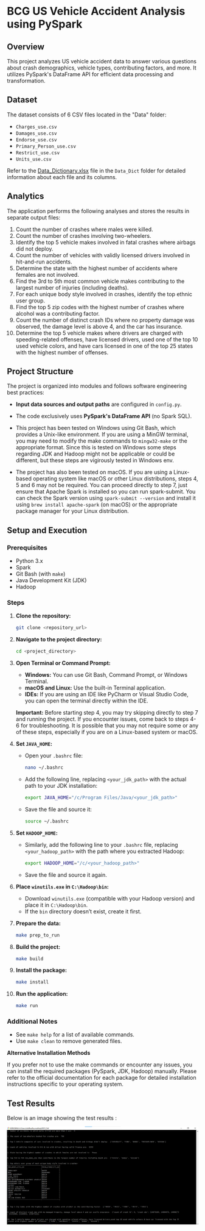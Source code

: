
# BCG US Vehicle Accident Analysis using PySpark

## Overview

This project analyzes US vehicle accident data to answer various questions about crash demographics, vehicle types, contributing factors, and more. It utilizes PySpark's DataFrame API for efficient data processing and transformation.

## Dataset

The dataset consists of 6 CSV files located in the "Data" folder:

- `Charges_use.csv`
- `Damages_use.csv`
- `Endorse_use.csv`
- `Primary_Person_use.csv`
- `Restrict_use.csv`
- `Units_use.csv`

Refer to the [Data_Dictionary.xlsx](Data_Dict/Data_Dictionary.xlsx) file in the `Data_Dict` folder for detailed information about each file and its columns.

## Analytics

The application performs the following analyses and stores the results in separate output files:

1. Count the number of crashes where males were killed.
2. Count the number of crashes involving two-wheelers.
3. Identify the top 5 vehicle makes involved in fatal crashes where airbags did not deploy.
4. Count the number of vehicles with validly licensed drivers involved in hit-and-run accidents.
5. Determine the state with the highest number of accidents where females are not involved.
6. Find the 3rd to 5th most common vehicle makes contributing to the largest number of injuries (including deaths).
7. For each unique body style involved in crashes, identify the top ethnic user group.
8. Find the top 5 zip codes with the highest number of crashes where alcohol was a contributing factor.
9. Count the number of distinct crash IDs where no property damage was observed, the damage level is above 4, and the car has insurance.
10. Determine the top 5 vehicle makes where drivers are charged with speeding-related offenses, have licensed drivers, used one of the top 10 used vehicle colors, and have cars licensed in one of the top 25 states with the highest number of offenses.

## Project Structure

The project is organized into modules and follows software engineering best practices:

- **Input data sources and output paths** are configured in `config.py`.
- The code exclusively uses **PySpark's DataFrame API** (no Spark SQL).

- This project has been tested on Windows using Git Bash, which provides a Unix-like environment. If you are using a MinGW terminal, you may need to modify the make commands to `mingw32-make` or the appropriate format. Since this is tested on Windows some steps regarding JDK and Hadoop might not be applicable or 
could be different, but these steps are vigirously tested in Windows env. 

-  The project has also been tested on macOS. If you are using a Linux-based operating system like macOS or other Linux distributions, steps 4, 5 and 6 may not be required. You can proceed directly to step 7, just ensure that Apache Spark is installed so you can run spark-submit. You can check the Spark version using `spark-submit --version` and install it using `brew install apache-spark` (on macOS) or the appropriate package manager for your Linux distribution.



## Setup and Execution

### Prerequisites

- Python 3.x
- Spark
- Git Bash (with `make`)
- Java Development Kit (JDK)
- Hadoop

### Steps

1. **Clone the repository:**

   ```bash
   git clone <repository_url>
   ```

2. **Navigate to the project directory:**

   ```bash
   cd <project_directory>
   ```
   
3. **Open Terminal or Command Prompt:**

   - **Windows:** You can use Git Bash, Command Prompt, or Windows Terminal.
   - **macOS and Linux:** Use the built-in Terminal application.
   - **IDEs:** If you are using an IDE like PyCharm or Visual Studio Code, you can open the terminal directly within the IDE.

   **Important:** Before starting step 4, you may try skipping directly to step 7 and running the project. If you encounter issues, come back to steps 4-6 for troubleshooting. It is possible that you may not require some or any of these steps, especially if you are on a Linux-based system or macOS.


4. **Set `JAVA_HOME`:**

   - Open your `.bashrc` file:

     ```bash
     nano ~/.bashrc
     ```

   - Add the following line, replacing `<your_jdk_path>` with the actual path to your JDK installation:

     ```bash
     export JAVA_HOME="/c/Program Files/Java/<your_jdk_path>"
     ```

   - Save the file and source it:

     ```bash
     source ~/.bashrc
     ```

5. **Set `HADOOP_HOME`:**

   - Similarly, add the following line to your `.bashrc` file, replacing `<your_hadoop_path>` with the path where you extracted Hadoop:

     ```bash
     export HADOOP_HOME="/c/<your_hadoop_path>"
     ```

   - Save the file and source it again.

6. **Place `winutils.exe` in `C:\Hadoop\bin`:**

   - Download `winutils.exe` (compatible with your Hadoop version) and place it in `C:\Hadoop\bin`.
   - If the `bin` directory doesn’t exist, create it first.

7. **Prepare the data:**

   ```bash
   make prep_to_run
   ```

8. **Build the project:**

   ```bash
   make build
   ```

9. **Install the package:**

   ```bash
   make install
   ```

10. **Run the application:**

    ```bash
    make run
    ```

### Additional Notes

- See `make help` for a list of available commands.
- Use `make clean` to remove generated files.

**Alternative Installation Methods**

If you prefer not to use the make commands or encounter any issues, you can install the required packages (PySpark, JDK, Hadoop) manually. Please refer to the  official documentation for each package for detailed installation instructions specific to your operating system.

## Test Results

Below is an image showing the test results :

![Test Results](Result_Image/Results.png)
